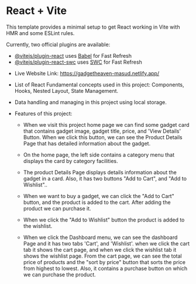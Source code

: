 # React + Vite

This template provides a minimal setup to get React working in Vite with HMR and some ESLint rules.

Currently, two official plugins are available:

- [@vitejs/plugin-react](https://github.com/vitejs/vite-plugin-react/blob/main/packages/plugin-react/README.md) uses [Babel](https://babeljs.io/) for Fast Refresh
- [@vitejs/plugin-react-swc](https://github.com/vitejs/vite-plugin-react-swc) uses [SWC](https://swc.rs/) for Fast Refresh


* Live Website Link: https://gadgetheaven-masud.netlify.app/

* List of React Fundamental concepts used in this project: Components, Hooks, Nested Layout, State  Management.

* Data handling and managing in this project using local storage.

* Features of this project:
    * When we visit this project home page we can find some gadget card that contains gadget image, gadget title, price, and 'View Details' Button. When we click this button, we can see the Product Details Page that has detailed information about the gadget.

    * On the home page, the left side contains a category menu that displays the card by category facilities.

    *  The product Details Page displays details information about the gadget in a card. Also, it has two buttons "Add to Cart", and "Add to Wishlist"..

    * When we want to buy a gadget, we can click the "Add to Cart" button, and the product is added to the cart. After adding the product we can purchase it.

    * When we click the "Add to Wishlist" button the product is added to the wishlist.

    * When we click the Dashboard menu, we can see the dashboard Page and it has two tabs 'Cart', and 'Wishlist'. when we click the cart tab it shows the cart page, and when we click the wishlist tab it shows the wishlist page. From the cart page, we can see the total price of products and the "sort by price" button that sorts the price from highest to lowest. Also, it contains a purchase button on which we can purchase the product. 
